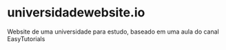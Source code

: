 # universidadewebsite.io
Website de uma universidade para estudo, baseado em uma aula do canal EasyTutorials
